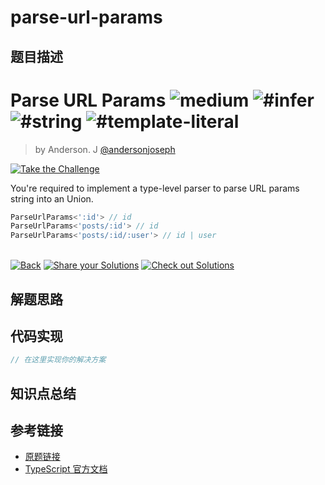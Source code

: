 # parse-url-params

## 题目描述

<!--info-header-start--><h1>Parse URL Params <img src="https://img.shields.io/badge/-medium-d9901a" alt="medium"/> <img src="https://img.shields.io/badge/-%23infer-999" alt="#infer"/> <img src="https://img.shields.io/badge/-%23string-999" alt="#string"/> <img src="https://img.shields.io/badge/-%23template--literal-999" alt="#template-literal"/></h1><blockquote><p>by Anderson. J <a href="https://github.com/andersonjoseph" target="_blank">@andersonjoseph</a></p></blockquote><p><a href="https://tsch.js.org/9616/play" target="_blank"><img src="https://img.shields.io/badge/-Take%20the%20Challenge-3178c6?logo=typescript&logoColor=white" alt="Take the Challenge"/></a> </p><!--info-header-end-->

You're required to implement a type-level parser to parse URL params string into an Union.

```ts
ParseUrlParams<':id'> // id
ParseUrlParams<'posts/:id'> // id
ParseUrlParams<'posts/:id/:user'> // id | user
```


<!--info-footer-start--><br><a href="../../README.md" target="_blank"><img src="https://img.shields.io/badge/-Back-grey" alt="Back"/></a> <a href="https://tsch.js.org/9616/answer" target="_blank"><img src="https://img.shields.io/badge/-Share%20your%20Solutions-teal" alt="Share your Solutions"/></a> <a href="https://tsch.js.org/9616/solutions" target="_blank"><img src="https://img.shields.io/badge/-Check%20out%20Solutions-de5a77?logo=awesome-lists&logoColor=white" alt="Check out Solutions"/></a> <!--info-footer-end-->

## 解题思路

<!-- 在这里记录你的解题思路和学习笔记 -->

## 代码实现

```typescript
// 在这里实现你的解决方案
```

## 知识点总结

<!-- 在这里总结相关的 TypeScript 知识点 -->

## 参考链接

- [原题链接](https://github.com/type-challenges/type-challenges/tree/main/questions/09616-medium-parse-url-params)
- [TypeScript 官方文档](https://www.typescriptlang.org/docs/)
